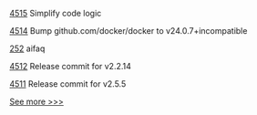 
[4515](https://github.com/hyperledger/fabric/pull/4515) Simplify code logic

[4514](https://github.com/hyperledger/fabric/pull/4514) Bump github.com/docker/docker to v24.0.7+incompatible

[252](https://github.com/hyperledger-labs/hyperledger-labs.github.io/pull/252) aifaq

[4512](https://github.com/hyperledger/fabric/pull/4512) Release commit for v2.2.14

[4511](https://github.com/hyperledger/fabric/pull/4511) Release commit for v2.5.5


[See more >>>](https://start-here.hyperledger.org/pull-requests)
